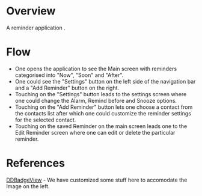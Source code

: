 Overview
=============
A reminder application .

Flow
=============
* One opens the application to see the Main screen with reminders categorised into "Now", "Soon" and "After".
* One could see the "Settings" button on the left side of the navigation bar and a "Add Reminder" button on the right.
* Touching on the "Settings" button leads to the settings screen where one could change the Alarm, Remind before and Snooze options.
* Touching on the "Add Reminder" button lets one choose a contact from the contacts list after which one could customize the reminder settings for the selected contact.
* Touching on the saved Reminder on the main screen leads one to the Edit Reminder screen where one can edit or delete the particular reminder.

References
=============
[DDBadgeView](https://github.com/digdog/DDBadgeViewCell) - We have customized some stuff here to accomodate the Image on the left.